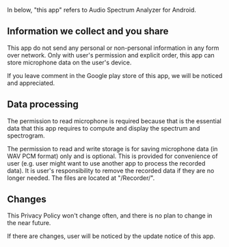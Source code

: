 In below, "this app" refers to Audio Spectrum Analyzer for Android.


## Information we collect and you share

This app do not send any personal or non-personal information in any form over network. Only with user's permission and explicit order, this app can store microphone data on the user's device.

If you leave comment in the Google play store of this app, we will be noticed and appreciated.


## Data processing

The permission to read microphone is required because that is the essential data that this app requires to compute and display the spectrum and spectrogram.

The permission to read and write storage is for saving microphone data (in WAV PCM format) only and is optional. This is provided for convenience of user (e.g. user might want to use another app to process the recorded data). It is user's responsibility to remove the recorded data if they are no longer needed. The files are located at "/Recorder/".


## Changes

This Privacy Policy won't change often, and there is no plan to change in the near future.

If there are changes, user will be noticed by the update notice of this app.

